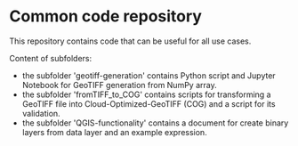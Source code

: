 # Common code repository
This repository contains code that can be useful for all use cases.

Content of subfolders:
   - the subfolder 'geotiff-generation' contains Python script and Jupyter Notebook for GeoTIFF generation from NumPy array.
   - the subfolder 'fromTIFF_to_COG' contains scripts for transforming a GeoTIFF file into Cloud-Optimized-GeoTIFF (COG) and a script for its validation.
   - the subfolder 'QGIS-functionality' contains a document for create binary layers from data layer and an example expression.
